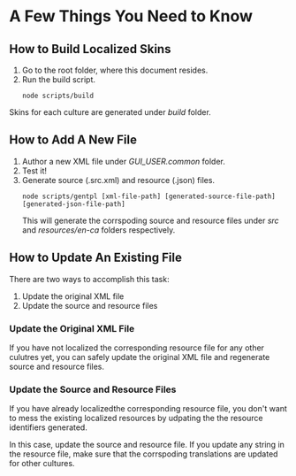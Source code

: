 # A Few Things You Need to Know

## How to Build Localized Skins

1. Go to the root folder, where this document resides.
2. Run the build script.
    ```
    node scripts/build
    ```
Skins for each culture are generated under *build* folder.

## How to Add A New File

1. Author a new XML file under *GUI_USER.common* folder.
2. Test it!
3. Generate source (.src.xml) and resource (.json) files.
    ```
    node scripts/gentpl [xml-file-path] [generated-source-file-path] [generated-json-file-path]
    ```
    This will generate the corrspoding source and resource files under *src* and *resources/en-ca* folders respectively.

## How to Update An Existing File

There are two ways to accomplish this task:

1. Update the original XML file
2. Update the source and resource files

### Update the Original XML File
If you have not localized the corresponding resource file for any other culutres yet, you can safely update the original XML file and regenerate source and resource files.

### Update the Source and Resource Files
If you have already localizedthe corresponding resource file, you don't want to mess the existing localized resources by udpating the the resource identifiers generated.

In this case, update the source and resource file. If you update any string in the resource file, make sure that the corrspoding translations are updated for other cultures.
